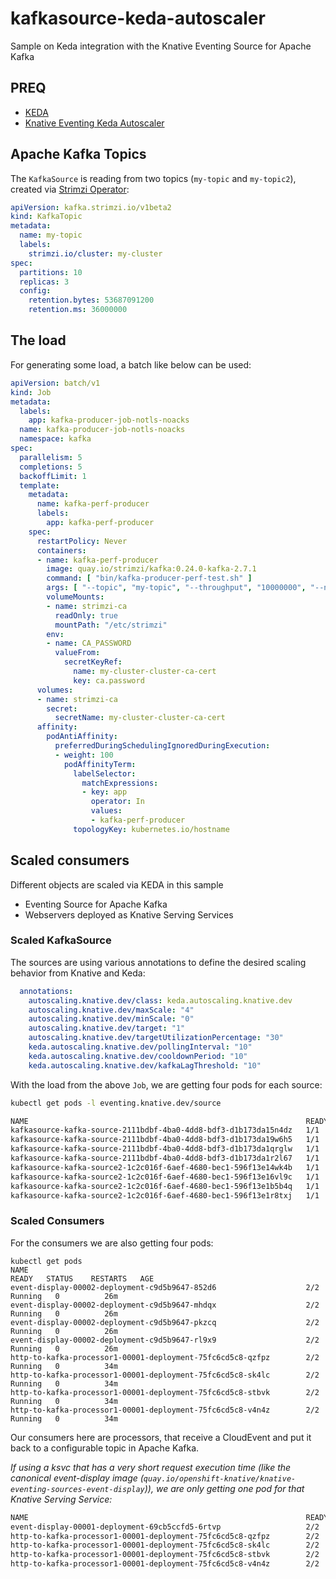 # kafkasource-keda-autoscaler

Sample on Keda integration with the Knative Eventing Source for Apache Kafka

## PREQ

* [KEDA](https://keda.sh/docs/2.4/deploy/#yaml)
* [Knative Eventing Keda Autoscaler](https://github.com/knative-sandbox/eventing-autoscaler-keda)

## Apache Kafka Topics

The `KafkaSource` is reading from two topics (`my-topic` and `my-topic2`), created via [Strimzi Operator]():

```yaml
apiVersion: kafka.strimzi.io/v1beta2
kind: KafkaTopic
metadata:
  name: my-topic
  labels:
    strimzi.io/cluster: my-cluster
spec:
  partitions: 10
  replicas: 3
  config:
    retention.bytes: 53687091200
    retention.ms: 36000000
```

## The load

For generating some load, a batch like below can be used:

```yaml
apiVersion: batch/v1
kind: Job
metadata:
  labels:
    app: kafka-producer-job-notls-noacks
  name: kafka-producer-job-notls-noacks
  namespace: kafka
spec:
  parallelism: 5
  completions: 5
  backoffLimit: 1
  template:
    metadata:
      name: kafka-perf-producer
      labels:
        app: kafka-perf-producer
    spec:
      restartPolicy: Never
      containers:
      - name: kafka-perf-producer
        image: quay.io/strimzi/kafka:0.24.0-kafka-2.7.1
        command: [ "bin/kafka-producer-perf-test.sh" ]
        args: [ "--topic", "my-topic", "--throughput", "10000000", "--num-records", "1000000", "--producer-props", "bootstrap.servers=my-cluster-kafka-bootstrap:9092", "--record-size", "1000" ]
        volumeMounts:
        - name: strimzi-ca
          readOnly: true
          mountPath: "/etc/strimzi"
        env:
        - name: CA_PASSWORD
          valueFrom:
            secretKeyRef:
              name: my-cluster-cluster-ca-cert
              key: ca.password
      volumes:
      - name: strimzi-ca
        secret:
          secretName: my-cluster-cluster-ca-cert
      affinity:
        podAntiAffinity:
          preferredDuringSchedulingIgnoredDuringExecution:
          - weight: 100
            podAffinityTerm:
              labelSelector:
                matchExpressions:
                - key: app
                  operator: In
                  values:
                  - kafka-perf-producer
              topologyKey: kubernetes.io/hostname
```

## Scaled consumers

Different objects are scaled via KEDA in this sample

* Eventing Source for Apache Kafka
* Webservers deployed as Knative Serving Services

### Scaled KafkaSource

The sources are using various annotations to define the desired scaling behavior from Knative and Keda:

```yaml
  annotations:
    autoscaling.knative.dev/class: keda.autoscaling.knative.dev
    autoscaling.knative.dev/maxScale: "4"
    autoscaling.knative.dev/minScale: "0"
    autoscaling.knative.dev/target: "1"
    autoscaling.knative.dev/targetUtilizationPercentage: "30"
    keda.autoscaling.knative.dev/pollingInterval: "10"
    keda.autoscaling.knative.dev/cooldownPeriod: "10"
    keda.autoscaling.knative.dev/kafkaLagThreshold: "10"
```

With the load from the above `Job`, we are getting four pods for each source:

```bash
kubectl get pods -l eventing.knative.dev/source

NAME                                                              READY   STATUS    RESTARTS   AGE
kafkasource-kafka-source-2111bdbf-4ba0-4dd8-bdf3-d1b173da15n4dz   1/1     Running   0          33m
kafkasource-kafka-source-2111bdbf-4ba0-4dd8-bdf3-d1b173da19w6h5   1/1     Running   0          33m
kafkasource-kafka-source-2111bdbf-4ba0-4dd8-bdf3-d1b173da1qrglw   1/1     Running   0          34m
kafkasource-kafka-source-2111bdbf-4ba0-4dd8-bdf3-d1b173da1r2l67   1/1     Running   0          33m
kafkasource-kafka-source2-1c2c016f-6aef-4680-bec1-596f13e14wk4b   1/1     Running   0          33m
kafkasource-kafka-source2-1c2c016f-6aef-4680-bec1-596f13e16vl9c   1/1     Running   0          33m
kafkasource-kafka-source2-1c2c016f-6aef-4680-bec1-596f13e1b5b4q   1/1     Running   0          33m
kafkasource-kafka-source2-1c2c016f-6aef-4680-bec1-596f13e1r8txj   1/1     Running   0          33m
```

### Scaled Consumers

For the consumers we are also getting four pods: 

```
kubectl get pods
NAME                                                              READY   STATUS    RESTARTS   AGE
event-display-00002-deployment-c9d5b9647-852d6                    2/2     Running   0          26m
event-display-00002-deployment-c9d5b9647-mhdqx                    2/2     Running   0          26m
event-display-00002-deployment-c9d5b9647-pkzcq                    2/2     Running   0          26m
event-display-00002-deployment-c9d5b9647-rl9x9                    2/2     Running   0          26m
http-to-kafka-processor1-00001-deployment-75fc6cd5c8-qzfpz        2/2     Running   0          34m
http-to-kafka-processor1-00001-deployment-75fc6cd5c8-sk4lc        2/2     Running   0          34m
http-to-kafka-processor1-00001-deployment-75fc6cd5c8-stbvk        2/2     Running   0          34m
http-to-kafka-processor1-00001-deployment-75fc6cd5c8-v4n4z        2/2     Running   0          34m
```

Our consumers here are processors, that receive a CloudEvent and put it back to a configurable topic in Apache Kafka.



_If using a ksvc that has a very short request execution time (like the canonical event-display image (`quay.io/openshift-knative/knative-eventing-sources-event-display`)), we are only getting one pod for that Knative Serving Service:_

```bash
NAME                                                              READY   STATUS    RESTARTS   AGE
event-display-00001-deployment-69cb5ccfd5-6rtvp                   2/2     Running   0          5m15s
http-to-kafka-processor1-00001-deployment-75fc6cd5c8-qzfpz        2/2     Running   0          5m54s
http-to-kafka-processor1-00001-deployment-75fc6cd5c8-sk4lc        2/2     Running   0          5m54s
http-to-kafka-processor1-00001-deployment-75fc6cd5c8-stbvk        2/2     Running   0          5m54s
http-to-kafka-processor1-00001-deployment-75fc6cd5c8-v4n4z        2/2     Running   0          5m54s
```
